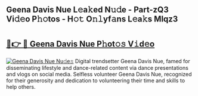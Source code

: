 ## Geena Davis Nue L𝚎a𝚔ed N𝚞𝚍e - Part-zQ3 Vi𝚍𝚎o P𝚑𝚘tos - H𝚘𝚝 O𝚗𝚕yf𝚊ns L𝚎a𝚔s Mlqz3

# <h2><a href="http://kfe75q.oniu.top/?m=Geena+Davis+Nue">🔗👉 🔴 Geena Davis Nue P𝚑ot𝚘𝚜 V𝚒d𝚎o</a></h2>

[![Geena Davis Nue Nu𝚍e𝚜](https://i.imgur.com/0qMVB7G.gif)](http://kfe75q.oniu.top/?m=Geena+Davis+Nue)
Digital trendsetter Geena Davis Nue, famed for disseminating lifestyle and dance-related content via dance presentations and vlogs on social media. Selfless volunteer Geena Davis Nue, recognized for their generosity and dedication to volunteering their time and skills to help others.  
